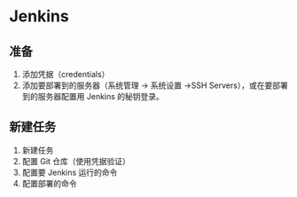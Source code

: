 # Jenkins

## 准备

1.  添加凭据（credentials）
2.  添加要部署到的服务器（系统管理 -> 系统设置 ->SSH Servers），或在要部署到的服务器配置用 Jenkins 的秘钥登录。

## 新建任务

1.  新建任务
2.  配置 Git 仓库（使用凭据验证）
3.  配置要 Jenkins 运行的命令
4.  配置部署的命令
